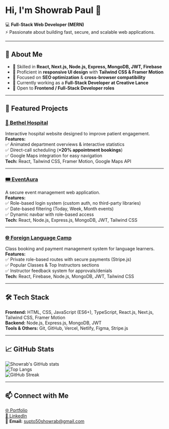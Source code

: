 # Hi, I'm Showrab Paul 👋  

💻 **Full-Stack Web Developer (MERN)**  
⚡ Passionate about building fast, secure, and scalable web applications.  

---

## 🚀 About Me  
- 🔹 Skilled in **React, Next.js, Node.js, Express, MongoDB, JWT, Firebase**  
- 🔹 Proficient in **responsive UI design** with **Tailwind CSS & Framer Motion**  
- 🔹 Focused on **SEO optimization** & **cross-browser compatibility**  
- 🔹 Currently working as a **Full-Stack Developer at Creative Lance**  
- 🔹 Open to **Frontend / Full-Stack Developer roles**  

---

## 🌟 Featured Projects  

### [🏥 Bethel Hospital](https://majestic-paprenjak-9afdb8.netlify.app/)  
Interactive hospital website designed to improve patient engagement.  
**Features:**  
✅ Animated department overviews & interactive statistics  
✅ Direct-call scheduling (**+20% appointment bookings**)  
✅ Google Maps integration for easy navigation  
**Tech:** React, Tailwind CSS, Framer Motion, Google Maps API  

---

### [🎟 EventAura](https://eventa-aura.vercel.app/)  
A secure event management web application.  
**Features:**  
✅ Role-based login system (custom auth, no third-party libraries)  
✅ Date-based filtering (Today, Week, Month events)  
✅ Dynamic navbar with role-based access  
**Tech:** React, Node.js, Express.js, MongoDB, JWT, Tailwind CSS  

---

### [🌐 Foreign Language Camp](https://foreign-language-camp.web.app/)  
Class booking and payment management system for language learners.  
**Features:**  
✅ Private role-based routes with secure payments (Stripe.js)  
✅ Popular Classes & Top Instructors sections  
✅ Instructor feedback system for approvals/denials  
**Tech:** React, Firebase, Node.js, MongoDB, JWT, Tailwind CSS  

---

## 🛠 Tech Stack  
**Frontend:** HTML, CSS, JavaScript (ES6+), TypeScript, React.js, Next.js, Tailwind CSS, Framer Motion  
**Backend:** Node.js, Express.js, MongoDB, JWT  
**Tools & Others:** Git, GitHub, Vercel, Netlify, Figma, Stripe.js  

---

## 📈 GitHub Stats  

![Showrab's GitHub stats](https://github-readme-stats.vercel.app/api?username=showrab15&show_icons=true&theme=radical)  
![Top Langs](https://github-readme-stats.vercel.app/api/top-langs/?username=showrab15&layout=compact&theme=radical)  
![GitHub Streak](https://streak-stats.demolab.com?user=showrab15&theme=radical&hide_border=true)  

---

## 📫 Connect with Me  
[🌐 Portfolio](https://showrab-paul-portfolio.vercel.app/)  
[💼 LinkedIn](https://www.linkedin.com/in/showrab15/)  
📧 **Email:** supto50showrab@gmail.com  
